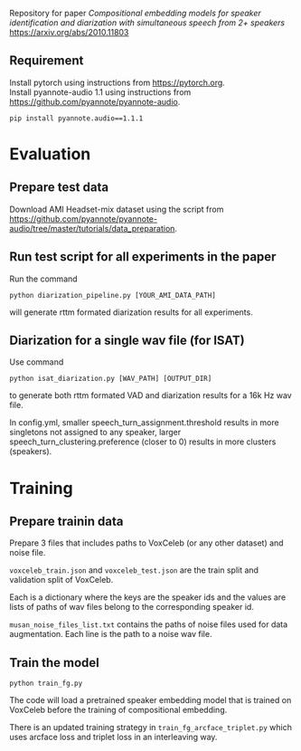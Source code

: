 Repository for paper *Compositional embedding models for speaker identification and diarization with simultaneous speech from 2+ speakers*  
https://arxiv.org/abs/2010.11803

## Requirement
Install pytorch using instructions from https://pytorch.org.  
Install pyannote-audio 1.1 using instructions from https://github.com/pyannote/pyannote-audio.
```
pip install pyannote.audio==1.1.1
```

# Evaluation

## Prepare test data 
Download AMI Headset-mix dataset using the script from https://github.com/pyannote/pyannote-audio/tree/master/tutorials/data_preparation.

## Run test script for all experiments in the paper
Run the command  
```
python diarization_pipeline.py [YOUR_AMI_DATA_PATH]
```
will generate rttm formated diarization results for all experiments.

## Diarization for a single wav file (for ISAT)
Use command  
```
python isat_diarization.py [WAV_PATH] [OUTPUT_DIR]
```  
to generate both rttm formated VAD and diarization results for a 16k Hz wav file.

In config.yml, smaller speech_turn_assignment.threshold results in more singletons not assigned to any speaker, larger speech_turn_clustering.preference (closer to 0) results in more clusters (speakers).

# Training

## Prepare trainin data
Prepare 3 files that includes paths to VoxCeleb (or any other dataset) and noise file.

`voxceleb_train.json` and `voxceleb_test.json` are the train split and validation split of VoxCeleb. 

Each is a dictionary where the keys are the speaker ids and the values are lists of paths of wav files belong to the corresponding speaker id.

`musan_noise_files_list.txt` contains the paths of noise files used for data augmentation. Each line is the path to a noise wav file.

## Train the model
```
python train_fg.py
```
The code will load a pretrained speaker embedding model that is trained on VoxCeleb before the training of compositional embedding.

There is an updated training strategy in `train_fg_arcface_triplet.py` which uses arcface loss and triplet loss in an interleaving way.